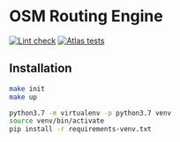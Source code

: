 # OSM Routing Engine

[![Lint check](https://github.com/vincentj93/osm_routing/actions/workflows/lint.yml/badge.svg)](https://github.com/vincentj93/osm_routing/actions/workflows/lint.yml)
[![Atlas tests](https://github.com/vincentj93/osm_routing/actions/workflows/atlas.yml/badge.svg)](https://github.com/vincentj93/osm_routing/actions/workflows/atlas.yml)

## Installation

```sh
make init
make up
```

```sh
python3.7 -m virtualenv -p python3.7 venv
source venv/bin/activate
pip install -r requirements-venv.txt
```
